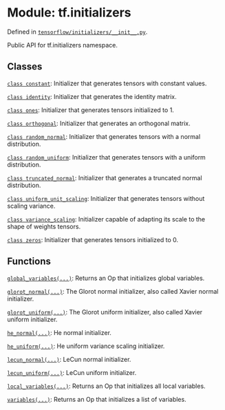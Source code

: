 <div itemscope itemtype="http://developers.google.com/ReferenceObject">
<meta itemprop="name" content="tf.initializers" />
<meta itemprop="path" content="Stable" />
</div>

# Module: tf.initializers



Defined in [`tensorflow/initializers/__init__.py`](https://www.tensorflow.org/code/tensorflow/initializers/__init__.py).

Public API for tf.initializers namespace.

## Classes

[`class constant`](../tf/keras/initializers/Constant.md): Initializer that generates tensors with constant values.

[`class identity`](../tf/keras/initializers/Identity.md): Initializer that generates the identity matrix.

[`class ones`](../tf/keras/initializers/Ones.md): Initializer that generates tensors initialized to 1.

[`class orthogonal`](../tf/keras/initializers/Orthogonal.md): Initializer that generates an orthogonal matrix.

[`class random_normal`](../tf/initializers/random_normal.md): Initializer that generates tensors with a normal distribution.

[`class random_uniform`](../tf/initializers/random_uniform.md): Initializer that generates tensors with a uniform distribution.

[`class truncated_normal`](../tf/initializers/truncated_normal.md): Initializer that generates a truncated normal distribution.

[`class uniform_unit_scaling`](../tf/initializers/uniform_unit_scaling.md): Initializer that generates tensors without scaling variance.

[`class variance_scaling`](../tf/keras/initializers/VarianceScaling.md): Initializer capable of adapting its scale to the shape of weights tensors.

[`class zeros`](../tf/keras/initializers/Zeros.md): Initializer that generates tensors initialized to 0.

## Functions

[`global_variables(...)`](../tf/initializers/global_variables.md): Returns an Op that initializes global variables.

[`glorot_normal(...)`](../tf/glorot_normal_initializer.md): The Glorot normal initializer, also called Xavier normal initializer.

[`glorot_uniform(...)`](../tf/glorot_uniform_initializer.md): The Glorot uniform initializer, also called Xavier uniform initializer.

[`he_normal(...)`](../tf/keras/initializers/he_normal.md): He normal initializer.

[`he_uniform(...)`](../tf/keras/initializers/he_uniform.md): He uniform variance scaling initializer.

[`lecun_normal(...)`](../tf/keras/initializers/lecun_normal.md): LeCun normal initializer.

[`lecun_uniform(...)`](../tf/keras/initializers/lecun_uniform.md): LeCun uniform initializer.

[`local_variables(...)`](../tf/initializers/local_variables.md): Returns an Op that initializes all local variables.

[`variables(...)`](../tf/initializers/variables.md): Returns an Op that initializes a list of variables.

